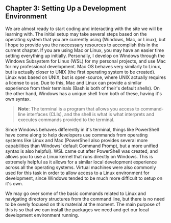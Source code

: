 ## Chapter 3: Setting Up a Development Environment

We are almost ready to start coding and interacting with the site we will be learning with. The 
initial setup may take several steps based on the operating system that you are currently using
(Windows, Mac, or Linux), but I hope to provide you the neccessary resources to accomplish this
in the current chapter. If you are using Mac or Linux, you may have an easier time setting everything
up initially. Personally, I develop on Windows through the Windows Subsystem for Linux (WSL) for my
personal projects, and use Mac for my professional development. Mac OS behaves very similarly to 
Linux, but is actually closer to UNIX (the first operating system to be created). Linux was based
on UNIX, but is open-source, where UNIX actually requires a license to use. Due to this, Mac and 
Linux can provide a similar experience from their terminals (Bash is both of their's default shells). On the other hand, Windows has a unique shell from both of these, having it's own syntax. 

> **Note**: The terminal is a program that allows you access to command-line interfaces (CLIs), and
> the shell is what is what interprets and executes commands provided to the terminal. 

Since Windows behaves differently in it's terminal, things like PowerShell have come along to help
developers use commands from operating systems like Linux and Mac (PowerShell also provides several 
more capabilities than Windows' default Command Prompt, but a more unified syntax is also helpful). 
WSL came out after PowerShell was created, and allows you to use a Linux kernel that runs directly
on Windows. This is extremely helpful as it allows for a similar local development experience across all 
the operating systems. Virtual machines were also commonly used for this task in order to allow access to 
a Linux environment for development, since Windows tended to be much more difficult to setup on it's own. 

We may go over some of the basic commands related to Linux and navigating directory structures from the 
command line, but there is no need to be overly focused on this material at the moment. The main purpose
of this is so that we can install the packages we need and get our local development environment running.
